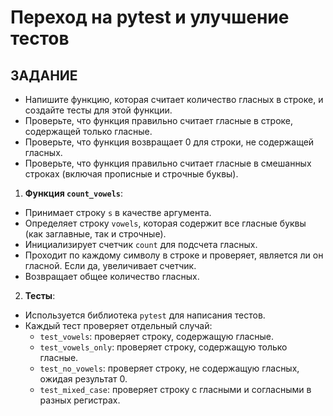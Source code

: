 # Переход на pytest и улучшение тестов

## ЗАДАНИЕ
- Напишите функцию, которая считает количество гласных в 
строке, и создайте тесты для этой функции.
- Проверьте, что функция правильно считает гласные в 
строке, содержащей только гласные.
- Проверьте, что функция возвращает 0 для строки, 
не содержащей гласных.
- Проверьте, что функция правильно считает гласные в 
смешанных строках (включая прописные и строчные буквы).

1. **Функция `count_vowels`**:
- Принимает строку `s` в качестве аргумента.
- Определяет строку `vowels`, которая содержит все 
гласные буквы (как заглавные, так и строчные).
- Инициализирует счетчик `count` для подсчета гласных.
- Проходит по каждому символу в строке и проверяет, 
является ли он гласной. Если да, увеличивает счетчик.
- Возвращает общее количество гласных.

2. **Тесты**:
- Используется библиотека `pytest` для написания тестов.
- Каждый тест проверяет отдельный случай:
  - `test_vowels`: проверяет строку, содержащую гласные.
  - `test_vowels_only`: проверяет строку, содержащую только 
гласные.
  - `test_no_vowels`: проверяет строку, не содержащую 
гласных, ожидая результат 0.
  - `test_mixed_case`: проверяет строку с гласными и 
согласными в разных регистрах.